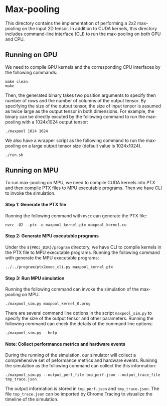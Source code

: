 # Max-pooling

This directory contains the implementation of performing a 2x2 max-pooling on the input 2D tensor.
In addition to CUDA kernels, this directory includes command-line interface (CLI) to run the max-pooling on both GPU and CPU.

## Running on GPU

We need to compile GPU kernels and the corresponding CPU interfaces by the following commands:

```
make clean
make
```

Then, the generated binary takes two position arguments to specify then number of rows and the number of columns of the output tensor.
By specifying the size of the output tensor, the size of input tensor is assumed as twice large as the output tensor in both dimensions. 
For example, the binary can be directly excuted by the following command to run the max-pooling with a 1024x1024 output tensor:

```
./maxpool 1024 1024
```

We also have a wrapper script as the following command to run the max-pooling on a large output tensor size (default value is 1024x1024). 

```
./run.sh
```

## Running on MPU

To run max-pooling on MPU, we need to compile CUDA kernels into PTX and then compile PTX files to MPU executable programs. 
Then we have CLI to invoke the simulation. 

#### Step 1: Generate the PTX file

Running the following command with ```nvcc``` can generate the PTX file:

```
nvcc -O2 --ptx -o maxpool_kernel.ptx maxpool_kernel.cu 
```

#### Step 2: Generate MPU executable programs

Under the ```${PROJ_DIR}/program``` directory, we have CLI to compile kernels in the PTX file to MPU executable programs. 
Running the following command with generate the MPU executable programs:

```
../../program/ptx2exec_cli.py maxpool_kernel.ptx
```

#### Step 3: Run MPU simulation

Running the following command can invoke the simulation of the max-pooling on MPU:
```
./maxpool_sim.py maxpool_kernel_0.prog
```

There are several command line options in the script ```maxpool_sim.py``` to specify the size of the output tensor and other parameters.
Running the following command can check the details of the command line options:

```
./maxpool_sim.py --help
```

#### Note: Collect performance metrics and hardware events

During the running of the simulation, our simulator will collect a comprehensive set of peformance metrics and hardware events. 
Runinng the simulation as the following command can collect the this information:

```
./maxpool_sim.py --output_perf_file tmp_perf.json --output_trace_file tmp_trace.json
```

The output information is stored in ```tmp_perf.json``` and ```tmp_trace.json```. 
The file ```tmp_trace.json``` can be imported by Chrome Tracing to visualize the timeline of the simulation.
